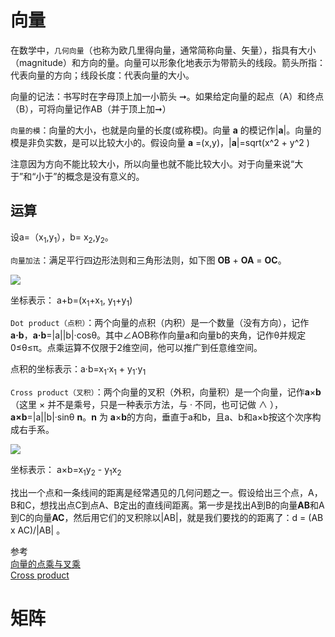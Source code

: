 # 向量

在数学中，`几何向量`（也称为欧几里得向量，通常简称向量、矢量），指具有大小（magnitude）和方向的量。向量可以形象化地表示为带箭头的线段。箭头所指：代表向量的方向；线段长度：代表向量的大小。

向量的记法：书写时在字母顶上加一小箭头 ➞。如果给定向量的起点（A）和终点（B），可将向量记作AB（并于顶上加➞）

`向量的模`：向量的大小，也就是向量的长度(或称模)。向量 **a** 的模记作|**a**|。向量的模是非负实数，是可以比较大小的。假设向量 **a** =(x,y)，|**a**|=sqrt(x^2 + y^2 )

注意因为方向不能比较大小，所以向量也就不能比较大小。对于向量来说“大于”和“小于”的概念是没有意义的。

## 运算

设a=（x<sub>1</sub>,y<sub>1</sub>），b= x<sub>2</sub>,y<sub>2</sub>。

`向量加法`：满足平行四边形法则和三角形法则，如下图 **OB** + **OA** = **OC**。

![][1]

坐标表示： a+b=(x<sub>1</sub>+x<sub>1</sub>, y<sub>1</sub>+y<sub>1</sub>)

`Dot product（点积）`：两个向量的点积（内积）是一个数量（没有方向），记作**a·b**，**a·b**=|a||b|·cosθ。其中∠AOB称作向量a和向量b的夹角，记作θ并规定0≤θ≤π。点乘运算不仅限于2维空间，他可以推广到任意维空间。

点积的坐标表示：a·b=x<sub>1</sub>·x<sub>1</sub> + y<sub>1</sub>·y<sub>1</sub>

`Cross product（叉积）`：两个向量的叉积（外积，向量积）是一个向量，记作**a**×**b**（这里 × 并不是乘号，只是一种表示方法，与 · 不同，也可记做 ∧ ），**a×b**=|a||b|·sinθ **n**。**n** 为 **a**×**b**的方向，垂直于a和b，且a、b和a×b按这个次序构成右手系。

![][2]

坐标表示： a×b=x<sub>1</sub>y<sub>2</sub> - y<sub>1</sub>x<sub>2</sub>

找出一个点和一条线间的距离是经常遇见的几何问题之一。假设给出三个点，A，B和C，想找出点C到点A、B定出的直线间距离。第一步是找出A到B的向量**AB**和A到C的向量**AC**，然后用它们的叉积除以|AB|，就是我们要找的的距离了：d = (AB x AC)/|AB| 。

参考  
[向量的点乘与叉乘](http://blog.sciencenet.cn/blog-54317-475475.html)  
[Cross product](https://en.wikipedia.org/wiki/Cross_product)  

# 矩阵


[1]: http://7xrlu9.com1.z0.glb.clouddn.com/Math_1.png
[2]: http://7xrlu9.com1.z0.glb.clouddn.com/Math_2.gif


